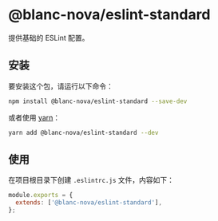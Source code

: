 # @blanc-nova/eslint-standard

提供基础的 ESLint 配置。

## 安装

要安装这个包，请运行以下命令：

```bash
npm install @blanc-nova/eslint-standard --save-dev
```

或者使用 [yarn](https://yarnpkg.com)：

```bash 
yarn add @blanc-nova/eslint-standard --dev
```

## 使用

在项目根目录下创建 `.eslintrc.js` 文件，内容如下：

```js
module.exports = {
  extends: ['@blanc-nova/eslint-standard'],
};
```



